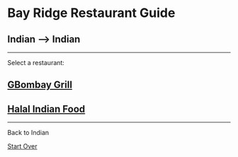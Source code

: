 # Bay Ridge Restaurant Guide

## Indian --> Indian
---
Select a restaurant:
## [GBombay Grill](http://eatbombaygrill.com/)
## [Halal Indian Food](http://www.halalindianfoodandfalafel.net/)
---
Back to Indian

[Start Over](../home.md)
